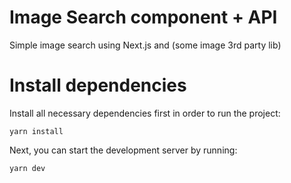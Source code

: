 # Image Search component + API

Simple image search using Next.js and (some image 3rd party lib)

# Install dependencies
Install all necessary dependencies first in order to run the project:

```
yarn install
```

Next, you can start the development server by running:

```
yarn dev
```
